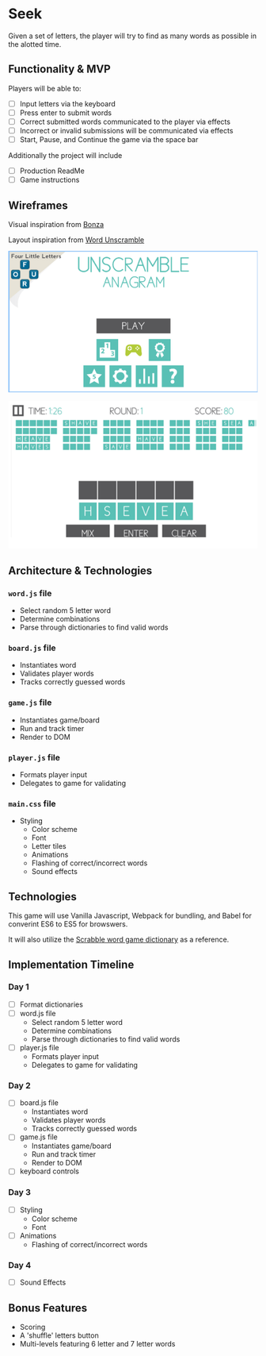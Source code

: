 # Seek

Given a set of letters, the player will try to find as many words as possible in the alotted time.

## Functionality & MVP

Players will be able to:

- [ ] Input letters via the keyboard
- [ ] Press enter to submit words
- [ ] Correct submitted words communicated to the player via effects
- [ ] Incorrect or invalid submissions will be communicated via effects
- [ ] Start, Pause, and Continue the game via the space bar

Additionally the project will include
- [ ] Production ReadMe
- [ ] Game instructions

## Wireframes

Visual inspiration from [Bonza](https://play.google.com/store/apps/details?id=air.au.com.minimega.bonza)

Layout inspiration from [Word Unscramble]()

![Alt text](https://github.com/fafafariba/fafafariba.github.io/blob/master/assets/splash_wireframe.png?raw=true "Splash")

![Alt text](https://github.com/fafafariba/fafafariba.github.io/blob/master/assets/layout_wireframe.png?raw=true "Game")

## Architecture & Technologies

### `word.js` file 
* Select random 5 letter word
* Determine combinations
* Parse through dictionaries to find valid words

### `board.js` file 
* Instantiates word
* Validates player words
* Tracks correctly guessed words

### `game.js` file
* Instantiates game/board
* Run and track timer
* Render to DOM

### `player.js` file
* Formats player input
* Delegates to game for validating

### `main.css` file
* Styling
  * Color scheme
  * Font
  * Letter tiles
  * Animations
  * Flashing of correct/incorrect words
  * Sound effects


## Technologies

This game will use Vanilla Javascript, Webpack for bundling, and Babel for converint ES6 to ES5 for browswers.

It will also utilize the [Scrabble word game dictionary](https://www.wordgamedictionary.com/word-lists/) as a reference.

## Implementation Timeline

### Day 1

- [ ] Format dictionaries
- [ ] word.js file
  * Select random 5 letter word
  * Determine combinations
  * Parse through dictionaries to find valid words
- [ ] player.js file
  * Formats player input
  * Delegates to game for validating
  

### Day 2
- [ ] board.js file
  * Instantiates word
  * Validates player words
  * Tracks correctly guessed words  
- [ ] game.js file 
  * Instantiates game/board
  * Run and track timer
  * Render to DOM
- [ ] keyboard controls 

### Day 3

- [ ] Styling
  * Color scheme
  * Font
- [ ] Animations
  * Flashing of correct/incorrect words

### Day 4

- [ ] Sound Effects

## Bonus Features

* Scoring
* A 'shuffle' letters button
* Multi-levels featuring 6 letter and 7 letter words



